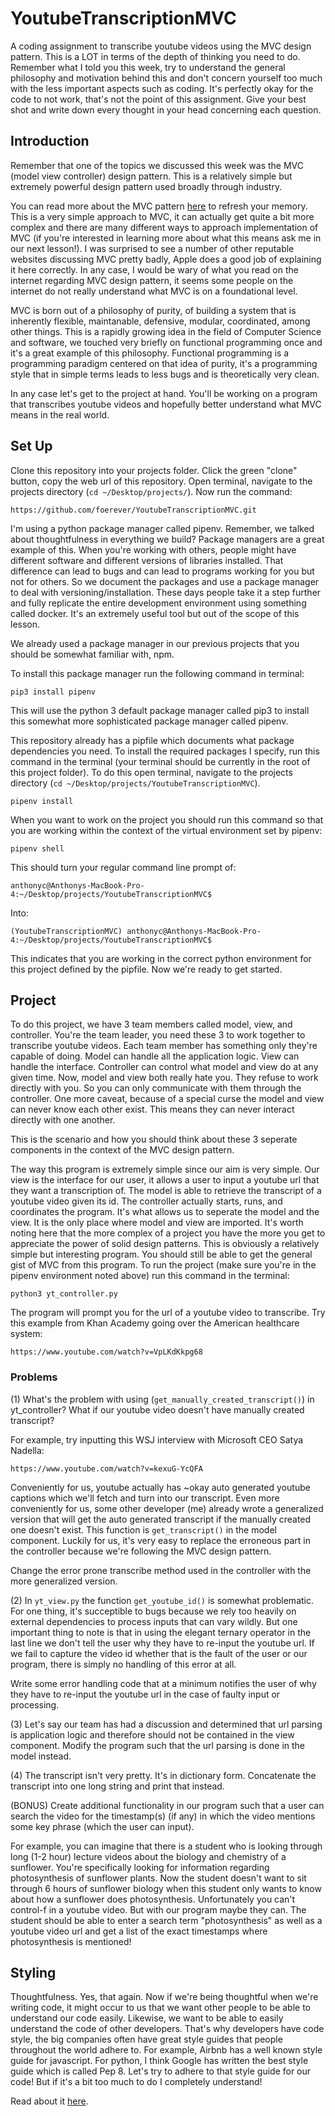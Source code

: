 # YoutubeTranscriptionMVC
A coding assignment to transcribe youtube videos using the MVC design pattern. This is a LOT in terms of the depth of thinking you need to do. Remember what I told you this week, try to understand the general philosophy and motivation behind this and don't concern yourself too much with the less important aspects such as coding. It's perfectly okay for the code to not work, that's not the point of this assignment. Give your best shot and write down every thought in your head concerning each question.

## Introduction
Remember that one of the topics we discussed this week was the MVC (model view controller) design pattern. This is a relatively simple but extremely powerful design pattern used broadly through industry.

You can read more about the MVC pattern [here](https://developer.apple.com/library/archive/documentation/General/Conceptual/DevPedia-CocoaCore/MVC.html) to refresh your memory. This is a very simple approach to MVC, it can actually get quite a bit more complex and there are many different ways to approach implementation of MVC (if you're interested in learning more about what this means ask me in our next lesson!). I was surprised to see a number of other reputable websites discussing MVC pretty badly, Apple does a good job of explaining it here correctly. In any case, I would be wary of what you read on the internet regarding MVC design pattern, it seems some people on the internet do not really understand what MVC is on a foundational level.

MVC is born out of a philosophy of purity, of building a system that is inherently flexible, maintanable, defensive, modular, coordinated, among other things. This is a rapidly growing idea in the field of Computer Science and software, we touched very briefly on functional programming once and it's a great example of this philosophy. Functional programming is a programming paradigm centered on that idea of purity, it's a programming style that in simple terms leads to less bugs and is theoretically very clean.

In any case let's get to the project at hand. You'll be working on a program that transcribes youtube videos and hopefully better understand what MVC means in the real world.

## Set Up
Clone this repository into your projects folder. Click the green "clone" button, copy the web url of this repository. Open terminal, navigate to the projects directory (`cd ~/Desktop/projects/`). Now run the command:
```
https://github.com/foerever/YoutubeTranscriptionMVC.git
```

I'm using a python package manager called pipenv. Remember, we talked about thoughtfulness in everything we build? Package managers are a great example of this. When you're working with others, people might have different software and different versions of libraries installed. That difference can lead to bugs and can lead to programs working for you but not for others. So we document the packages and use a package manager to deal with versioning/installation. These days people take it a step further and fully replicate the entire development environment using something called docker. It's an extremely useful tool but out of the scope of this lesson. 

We already used a package manager in our previous projects that you should be somewhat familiar with, npm.

To install this package manager run the following command in terminal:
```
pip3 install pipenv
```

This will use the python 3 default package manager called pip3 to install this somewhat more sophisticated package manager called pipenv.

This repository already has a pipfile which documents what package dependencies you need. To install the required packages I specify, run this command in the terminal (your terminal should be currently in the root of this project folder). To do this open terminal, navigate to the projects directory (`cd ~/Desktop/projects/YoutubeTranscriptionMVC`).
```
pipenv install
```

When you want to work on the project you should run this command so that you are working within the context of the virtual environment set by pipenv:
```
pipenv shell
```

This should turn your regular command line prompt of:
```
anthonyc@Anthonys-MacBook-Pro-4:~/Desktop/projects/YoutubeTranscriptionMVC$ 
```

Into:
```
(YoutubeTranscriptionMVC) anthonyc@Anthonys-MacBook-Pro-4:~/Desktop/projects/YoutubeTranscriptionMVC$ 
```

This indicates that you are working in the correct python environment for this project defined by the pipfile. Now we're ready to get started.

## Project
To do this project, we have 3 team members called model, view, and controller. You're the team leader, you need these 3 to work together to transcribe youtube videos. Each team member has something only they're capable of doing. Model can handle all the application logic. View can handle the interface. Controller can control what model and view do at any given time. Now, model and view both really hate you. They refuse to work directly with you. So you can only communicate with them through the controller. One more caveat, because of a special curse the model and view can never know each other exist. This means they can never interact directly with one another.

This is the scenario and how you should think about these 3 seperate components in the context of the MVC design pattern.

The way this program is extremely simple since our aim is very simple. Our view is the interface for our user, it allows a user to input a youtube url that they want a transcription of. The model is able to retrieve the transcript of a youtube video given its id. The controller actually starts, runs, and coordinates the program. It's what allows us to seperate the model and the view. It is the only place where model and view are imported. It's worth noting here that the more complex of a project you have the more you get to appreciate the power of solid design patterns. This is obviously a relatively simple but interesting program. You should still be able to get the general gist of MVC from this program. To run the project (make sure you're in the pipenv environment noted above) run this command in the terminal:
```
python3 yt_controller.py
```

The program will prompt you for the url of a youtube video to transcribe. Try this example from Khan Academy going over the American healthcare system:
```
https://www.youtube.com/watch?v=VpLKdKkpg68
```

### Problems
(1) What's the problem with using (`get_manually_created_transcript()`) in yt_controller? What if our youtube video doesn't have manually created transcript? 

For example, try inputting this WSJ interview with Microsoft CEO Satya Nadella:
```
https://www.youtube.com/watch?v=kexuG-YcQFA
```

Conveniently for us, youtube actually has ~okay auto generated youtube captions which we'll fetch and turn into our transcript. Even more conveniently for us, some other developer (me) already wrote a generalized version that will get the auto generated transcript if the manually created one doesn't exist. This function is `get_transcript()` in the model component. Luckily for us, it's very easy to replace the erroneous part in the controller because we're following the MVC design pattern. 

Change the error prone transcribe method used in the controller with the more generalized version.

(2) In `yt_view.py` the function `get_youtube_id()` is somewhat problematic. For one thing, it's succeptible to bugs because we rely too heavily on external dependencies to process inputs that can vary wildly. But one important thing to note is that in using the elegant ternary operator in the last line we don't tell the user why they have to re-input the youtube url. If we fail to capture the video id whether that is the fault of the user or our program, there is simply no handling of this error at all.

Write some error handling code that at a minimum notifies the user of why they have to re-input the youtube url in the case of faulty input or processing.

(3) Let's say our team has had a discussion and determined that url parsing is application logic and therefore should not be contained in the view component. Modify the program such that the url parsing is done in the model instead.

(4) The transcript isn't very pretty. It's in dictionary form. Concatenate the transcript into one long string and print that instead.

(BONUS) Create additional functionality in our program such that a user can search the video for the timestamp(s) (if any) in which the video mentions some key phrase (which the user can input). 

For example, you can imagine that there is a student who is looking through long (1-2 hour) lecture videos about the biology and chemistry of a sunflower. You're specifically looking for information regarding photosynthesis of sunflower plants. Now the student doesn't want to sit through 6 hours of sunflower biology when this student only wants to know about how a sunflower does photosynthesis. Unfortunately you can't control-f in a youtube video. But with our program maybe they can. The student should be able to enter a search term "photosynthesis" as well as a youtube video url and get a list of the exact timestamps where photosynthesis is mentioned!

## Styling
Thoughtfulness. Yes, that again. Now if we're being thoughtful when we're writing code, it might occur to us that we want other people to be able to understand our code easily. Likewise, we want to be able to easily understand the code of other developers. That's why developers have code style, the big companies often have great style guides that people throughout the world adhere to. For example, Airbnb has a well known style guide for javascript. For python, I think Google has written the best style guide which is called Pep 8. Let's try to adhere to that style guide for our code! But if it's a bit too much to do I completely understand!

Read about it [here](https://www.python.org/dev/peps/pep-0008/).
